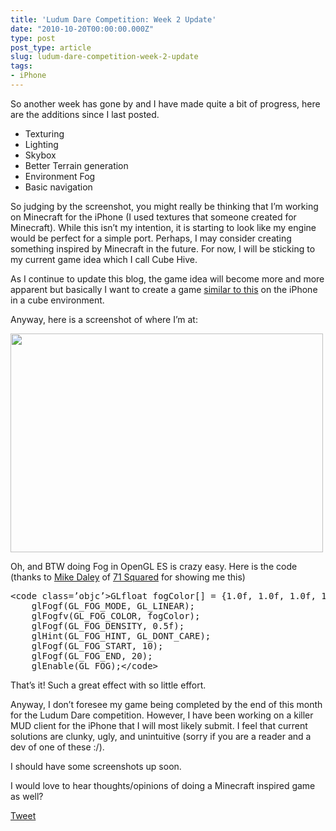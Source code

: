 ```yaml
---
title: 'Ludum Dare Competition: Week 2 Update'
date: "2010-10-20T00:00:00.000Z"
type: post 
post_type: article
slug: ludum-dare-competition-week-2-update
tags: 
- iPhone
---
```

So another week has gone by and I have made quite a bit of progress, here are the additions since I last posted.

  * Texturing
  * Lighting
  * Skybox
  * Better Terrain generation
  * Environment Fog
  * Basic navigation

So judging by the screenshot, you might really be thinking that I&#8217;m working on Minecraft for the iPhone (I used textures that someone created for Minecraft). While this isn&#8217;t my intention, it is starting to look like my engine would be perfect for a simple port. Perhaps, I may consider creating something inspired by Minecraft in the future. For now, I will be sticking to my current game idea which I call Cube Hive.

As I continue to update this blog, the game idea will become more and more apparent but basically I want to create a game [similar to this][1] on the iPhone in a cube environment.

Anyway, here is a screenshot of where I&#8217;m at:

[<img class="size-medium wp-image-983 alignnone" title="Screen shot 2010-10-19 at 2.37.00 PM" src="http://brandontreb.com/wp-content/uploads/2010/10/Screen-shot-2010-10-19-at-2.37.00-PM-500x350.png" alt="" width="500" height="350" />][2]

Oh, and BTW doing Fog in OpenGL ES is crazy easy. Here is the code (thanks to [Mike Daley][3] of [71 Squared][4] for showing me this)

<div>
  <pre>&lt;code class=’objc’>GLfloat fogColor[] = {1.0f, 1.0f, 1.0f, 1.0f};
    glFogf(GL_FOG_MODE, GL_LINEAR);
    glFogfv(GL_FOG_COLOR, fogColor);
    glFogf(GL_FOG_DENSITY, 0.5f);
    glHint(GL_FOG_HINT, GL_DONT_CARE);
    glFogf(GL_FOG_START, 10);
    glFogf(GL_FOG_END, 20);
    glEnable(GL_FOG);&lt;/code></pre>
</div>

That&#8217;s it! Such a great effect with so little effort.

Anyway, I don&#8217;t foresee my game being completed by the end of this month for the Ludum Dare competition. However, I have been working on a killer MUD client for the iPhone that I will most likely submit. I feel that current solutions are clunky, ugly, and unintuitive (sorry if you are a reader and a dev of one of these :/).

I should have some screenshots up soon.

I would love to hear thoughts/opinions of doing a Minecraft inspired game as well?

<div style="">
  <a href="http://twitter.com/share" class="twitter-share-button" data-count="horizontal" data-text="Ludum Dare Competition: Week 2 Update" data-url="http://brandontreb.com/ludum-dare-competition-week-2-update"  data-via="brandontreb" data-related="brandontreb:">Tweet</a>
</div>

 [1]: http://sites.google.com/site/handkor/hive’sprojectpage
 [2]: http://brandontreb.com/wp-content/uploads/2010/10/Screen-shot-2010-10-19-at-2.37.00-PM.png
 [3]: http://twitter.com/#!/mikedaley
 [4]: http://www.71squared.com/